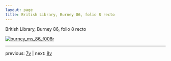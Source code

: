 ```yaml
---
layout: page
title: British Library, Burney 86, folio 8 recto
---
```


British Library, Burney 86, folio 8 recto

[![burney_ms_86_f008r](http://www.homermultitext.org/iipsrv?IIIF=/project/homer/pyramidal/deepzoom/bl/burney86imgs/v1/burney_ms_86_f008r.tif/full/800,/0/default.jpg)](http://www.homermultitext.org/ict2/?urn=urn:cite2:bl:burney86imgs.v1:burney_ms_86_f008r) 

---

previous:  [7v](../7v/) | next: [8v](../8v/)